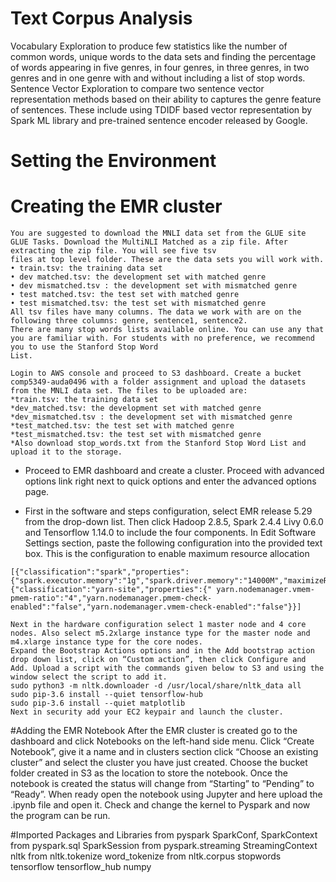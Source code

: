 # Text Corpus Analysis
Vocabulary Exploration to produce few statistics like the number of common words, unique words to the data sets and finding the percentage of words appearing in five genres, in four genres, in three genres, in two genres and in one genre with and without including a list of stop words.
Sentence Vector Exploration to compare two sentence vector representation methods based on their ability to captures the genre feature of sentences. These include using TDIDF based vector representation by Spark ML library and pre-trained sentence encoder released by Google.
# Setting the Environment
# Creating the EMR cluster
```
You are suggested to download the MNLI data set from the GLUE site GLUE Tasks. Download the MultiNLI Matched as a zip file. After extracting the zip file. You will see five tsv
files at top level folder. These are the data sets you will work with.
• train.tsv: the training data set
• dev matched.tsv: the development set with matched genre
• dev mismatched.tsv : the development set with mismatched genre
• test matched.tsv: the test set with matched genre
• test mismatched.tsv: the test set with mismatched genre
All tsv files have many columns. The data we work with are on the following three columns: genre, sentence1, sentence2.
There are many stop words lists available online. You can use any that you are familiar with. For students with no preference, we recommend you to use the Stanford Stop Word
List.

Login to AWS console and proceed to S3 dashboard. Create a bucket comp5349-auda0496 with a folder assignment and upload the datasets from the MNLI data set. The files to be uploaded are:
*train.tsv: the training data set
*dev_matched.tsv: the development set with matched genre
*dev_mismatched.tsv : the development set with mismatched genre
*test_matched.tsv: the test set with matched genre
*test_mismatched.tsv: the test set with mismatched genre
*Also download stop_words.txt from the Stanford Stop Word List and upload it to the storage.

```

* Proceed to EMR dashboard and create a cluster. Proceed with advanced options link right next to quick options and enter the advanced options page.

* First in the software and steps configuration, select EMR release 5.29 from the drop-down list. Then click Hadoop 2.8.5, Spark 2.4.4 Livy 0.6.0 and Tensorflow 1.14.0 to include the four components. In Edit Software Settings section, paste the following configuration into the provided text box. This is the configuration to enable maximum resource allocation

```
[{"classification":"spark","properties":{"spark.executor.memory":"1g","spark.driver.memory":"14000M","maximizeResourceAllocation":"true","spark.driver.memoryOverhead":"512","spark.executor.memoryOverhead":"512"}},{"classification":"yarn-site","properties":{" yarn.nodemanager.vmem-pmem-ratio":"4","yarn.nodemanager.pmem-check-enabled":"false","yarn.nodemanager.vmem-check-enabled":"false"}}]
```

```
Next in the hardware configuration select 1 master node and 4 core nodes. Also select m5.2xlarge instance type for the master node and m4.xlarge instance type for the core nodes.
Expand the Bootstrap Actions options and in the Add bootstrap action drop down list, click on “Custom action”, then click Configure and Add. Upload a script with the commands given below to S3 and using the window select the script to add it.
sudo python3 -m nltk.downloader -d /usr/local/share/nltk_data all
sudo pip-3.6 install --quiet tensorflow-hub
sudo pip-3.6 install --quiet matplotlib
Next in security add your EC2 keypair and launch the cluster.
```
#Adding the EMR Notebook
After the EMR cluster is created go to the dashboard and click Notebooks on the left-hand side menu. Click “Create Notebook”, give it a name and in clusters section click “Choose an existing cluster” and select the cluster you have just created.
Choose the bucket folder created in S3 as the location to store the notebook. Once the notebook is created the status will change from “Starting” to “Pending” to “Ready”. When ready open the notebook using Jupyter and here upload the .ipynb file and open it. Check and change the kernel to Pyspark and now the program can be run.

#Imported Packages and Libraries
from pyspark SparkConf, SparkContext
from pyspark.sql SparkSession
from pyspark.streaming StreamingContext
nltk
from nltk.tokenize word_tokenize
from nltk.corpus stopwords
tensorflow
tensorflow_hub
numpy
